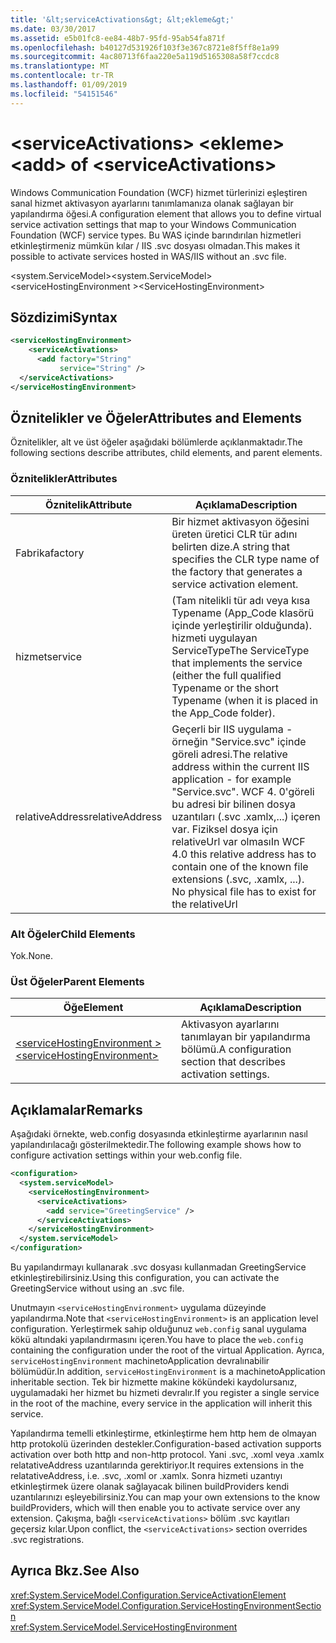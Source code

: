 ```yaml
---
title: '&lt;serviceActivations&gt; &lt;ekleme&gt;'
ms.date: 03/30/2017
ms.assetid: e5b01fc8-ee84-48b7-95fd-95ab54fa871f
ms.openlocfilehash: b40127d531926f103f3e367c8721e8f5ff8e1a99
ms.sourcegitcommit: 4ac80713f6faa220e5a119d5165308a58f7ccdc8
ms.translationtype: MT
ms.contentlocale: tr-TR
ms.lasthandoff: 01/09/2019
ms.locfileid: "54151546"
---
```

# <a name="ltaddgt-of-ltserviceactivationsgt"></a><span data-ttu-id="2064e-102">&lt;serviceActivations&gt; &lt;ekleme&gt;</span><span class="sxs-lookup"><span data-stu-id="2064e-102">&lt;add&gt; of &lt;serviceActivations&gt;</span></span>
<span data-ttu-id="2064e-103">Windows Communication Foundation (WCF) hizmet türlerinizi eşleştiren sanal hizmet aktivasyon ayarlarını tanımlamanıza olanak sağlayan bir yapılandırma öğesi.</span><span class="sxs-lookup"><span data-stu-id="2064e-103">A configuration element that allows you to define virtual service activation settings that map to your Windows Communication Foundation (WCF) service types.</span></span> <span data-ttu-id="2064e-104">Bu WAS içinde barındırılan hizmetleri etkinleştirmeniz mümkün kılar / IIS .svc dosyası olmadan.</span><span class="sxs-lookup"><span data-stu-id="2064e-104">This makes it possible to activate services hosted in WAS/IIS without an .svc file.</span></span>  
  
 <span data-ttu-id="2064e-105">\<system.ServiceModel></span><span class="sxs-lookup"><span data-stu-id="2064e-105">\<system.ServiceModel></span></span>  
<span data-ttu-id="2064e-106">\<serviceHostingEnvironment ></span><span class="sxs-lookup"><span data-stu-id="2064e-106">\<ServiceHostingEnvironment></span></span>  
  
## <a name="syntax"></a><span data-ttu-id="2064e-107">Sözdizimi</span><span class="sxs-lookup"><span data-stu-id="2064e-107">Syntax</span></span>  
  
```xml  
<serviceHostingEnvironment>
    <serviceActivations>
      <add factory="String"
           service="String" />
  </serviceActivations>
</serviceHostingEnvironment>
```  
  
## <a name="attributes-and-elements"></a><span data-ttu-id="2064e-108">Öznitelikler ve Öğeler</span><span class="sxs-lookup"><span data-stu-id="2064e-108">Attributes and Elements</span></span>  
 <span data-ttu-id="2064e-109">Öznitelikler, alt ve üst öğeler aşağıdaki bölümlerde açıklanmaktadır.</span><span class="sxs-lookup"><span data-stu-id="2064e-109">The following sections describe attributes, child elements, and parent elements.</span></span>  
  
### <a name="attributes"></a><span data-ttu-id="2064e-110">Öznitelikler</span><span class="sxs-lookup"><span data-stu-id="2064e-110">Attributes</span></span>  
  
|<span data-ttu-id="2064e-111">Öznitelik</span><span class="sxs-lookup"><span data-stu-id="2064e-111">Attribute</span></span>|<span data-ttu-id="2064e-112">Açıklama</span><span class="sxs-lookup"><span data-stu-id="2064e-112">Description</span></span>|  
|---------------|-----------------|  
|<span data-ttu-id="2064e-113">Fabrika</span><span class="sxs-lookup"><span data-stu-id="2064e-113">factory</span></span>|<span data-ttu-id="2064e-114">Bir hizmet aktivasyon öğesini üreten üretici CLR tür adını belirten dize.</span><span class="sxs-lookup"><span data-stu-id="2064e-114">A string that specifies the CLR type name of the factory that generates a service activation element.</span></span>|  
|<span data-ttu-id="2064e-115">hizmet</span><span class="sxs-lookup"><span data-stu-id="2064e-115">service</span></span>|<span data-ttu-id="2064e-116">(Tam nitelikli tür adı veya kısa Typename (App_Code klasörü içinde yerleştirilir olduğunda). hizmeti uygulayan ServiceType</span><span class="sxs-lookup"><span data-stu-id="2064e-116">The ServiceType that implements the service (either the full qualified Typename or the short Typename (when it is placed in the App_Code folder).</span></span>|  
|<span data-ttu-id="2064e-117">relativeAddress</span><span class="sxs-lookup"><span data-stu-id="2064e-117">relativeAddress</span></span>|<span data-ttu-id="2064e-118">Geçerli bir IIS uygulama - örneğin "Service.svc" içinde göreli adresi.</span><span class="sxs-lookup"><span data-stu-id="2064e-118">The relative address within the current IIS application - for example "Service.svc".</span></span> <span data-ttu-id="2064e-119">WCF 4. 0'göreli bu adresi bir bilinen dosya uzantıları (.svc .xamlx,...) içeren var. Fiziksel dosya için relativeUrl var olması</span><span class="sxs-lookup"><span data-stu-id="2064e-119">In WCF 4.0 this relative address has to contain one of the known file extensions (.svc, .xamlx, ...). No physical file has to exist for the relativeUrl</span></span>|  
  
### <a name="child-elements"></a><span data-ttu-id="2064e-120">Alt Öğeler</span><span class="sxs-lookup"><span data-stu-id="2064e-120">Child Elements</span></span>  
 <span data-ttu-id="2064e-121">Yok.</span><span class="sxs-lookup"><span data-stu-id="2064e-121">None.</span></span>  
  
### <a name="parent-elements"></a><span data-ttu-id="2064e-122">Üst Öğeler</span><span class="sxs-lookup"><span data-stu-id="2064e-122">Parent Elements</span></span>  
  
|<span data-ttu-id="2064e-123">Öğe</span><span class="sxs-lookup"><span data-stu-id="2064e-123">Element</span></span>|<span data-ttu-id="2064e-124">Açıklama</span><span class="sxs-lookup"><span data-stu-id="2064e-124">Description</span></span>|  
|-------------|-----------------|  
|[<span data-ttu-id="2064e-125">\<serviceHostingEnvironment ></span><span class="sxs-lookup"><span data-stu-id="2064e-125">\<serviceHostingEnvironment></span></span>](../../../../../docs/framework/configure-apps/file-schema/wcf/servicehostingenvironment.md)|<span data-ttu-id="2064e-126">Aktivasyon ayarlarını tanımlayan bir yapılandırma bölümü.</span><span class="sxs-lookup"><span data-stu-id="2064e-126">A configuration section that describes activation settings.</span></span>|  
  
## <a name="remarks"></a><span data-ttu-id="2064e-127">Açıklamalar</span><span class="sxs-lookup"><span data-stu-id="2064e-127">Remarks</span></span>  
 <span data-ttu-id="2064e-128">Aşağıdaki örnekte, web.config dosyasında etkinleştirme ayarlarının nasıl yapılandırılacağı gösterilmektedir.</span><span class="sxs-lookup"><span data-stu-id="2064e-128">The following example shows how to configure activation settings within your web.config file.</span></span>  
  
```xml  
<configuration>
  <system.serviceModel>
    <serviceHostingEnvironment>
      <serviceActivations>
        <add service="GreetingService" />
      </serviceActivations>
    </serviceHostingEnvironment>
  </system.serviceModel>
</configuration>
```  
  
 <span data-ttu-id="2064e-129">Bu yapılandırmayı kullanarak .svc dosyası kullanmadan GreetingService etkinleştirebilirsiniz.</span><span class="sxs-lookup"><span data-stu-id="2064e-129">Using this configuration, you can activate the GreetingService without using an .svc file.</span></span>  
  
 <span data-ttu-id="2064e-130">Unutmayın `<serviceHostingEnvironment>` uygulama düzeyinde yapılandırma.</span><span class="sxs-lookup"><span data-stu-id="2064e-130">Note that `<serviceHostingEnvironment>` is an application level configuration.</span></span> <span data-ttu-id="2064e-131">Yerleştirmek sahip olduğunuz `web.config` sanal uygulama kökü altındaki yapılandırmasını içeren.</span><span class="sxs-lookup"><span data-stu-id="2064e-131">You have to place the `web.config` containing the configuration under the root of the virtual Application.</span></span> <span data-ttu-id="2064e-132">Ayrıca, `serviceHostingEnvironment` machinetoApplication devralınabilir bölümüdür.</span><span class="sxs-lookup"><span data-stu-id="2064e-132">In addition, `serviceHostingEnvironment` is a machinetoApplication inheritable section.</span></span> <span data-ttu-id="2064e-133">Tek bir hizmette makine kökündeki kaydolursanız, uygulamadaki her hizmet bu hizmeti devralır.</span><span class="sxs-lookup"><span data-stu-id="2064e-133">If you register a single service in the root of the machine, every service in the application will inherit this service.</span></span>  
  
 <span data-ttu-id="2064e-134">Yapılandırma temelli etkinleştirme, etkinleştirme hem http hem de olmayan http protokolü üzerinden destekler.</span><span class="sxs-lookup"><span data-stu-id="2064e-134">Configuration-based activation supports activation over both http and non-http protocol.</span></span> <span data-ttu-id="2064e-135">Yani .svc, .xoml veya .xamlx relatativeAddress uzantılarında gerektiriyor.</span><span class="sxs-lookup"><span data-stu-id="2064e-135">It requires extensions in the relatativeAddress, i.e. .svc, .xoml or .xamlx.</span></span> <span data-ttu-id="2064e-136">Sonra hizmeti uzantıyı etkinleştirmek üzere olanak sağlayacak bilinen buildProviders kendi uzantılarınızı eşleyebilirsiniz.</span><span class="sxs-lookup"><span data-stu-id="2064e-136">You can map your own extensions to the know buildProviders, which will then enable you to activate service over any extension.</span></span> <span data-ttu-id="2064e-137">Çakışma, bağlı `<serviceActivations>` bölüm .svc kayıtları geçersiz kılar.</span><span class="sxs-lookup"><span data-stu-id="2064e-137">Upon conflict, the `<serviceActivations>` section overrides .svc registrations.</span></span>  
  
## <a name="see-also"></a><span data-ttu-id="2064e-138">Ayrıca Bkz.</span><span class="sxs-lookup"><span data-stu-id="2064e-138">See Also</span></span>  
 <xref:System.ServiceModel.Configuration.ServiceActivationElement>  
 <xref:System.ServiceModel.Configuration.ServiceHostingEnvironmentSection>  
 <xref:System.ServiceModel.ServiceHostingEnvironment>

